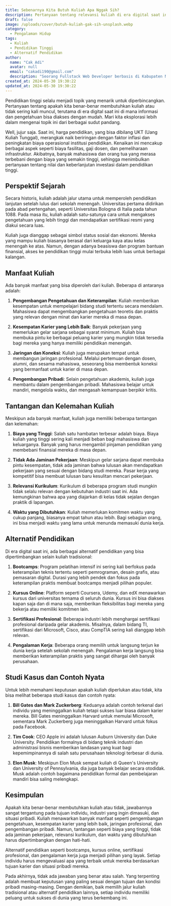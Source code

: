```yaml
---
title: Sebenarnya Kita Butuh Kuliah Apa Nggak Sih?
description: Pertanyaan tentang relevansi kuliah di era digital saat ini semakin sering muncul. Artikel ini mengulas manfaat dan tantangan dari kuliah, serta alternatif pendidikan lain seperti bootcamps, kursus online, dan sertifikasi profesional. Dengan mempertimbangkan berbagai perspektif, artikel ini membantu pembaca mengevaluasi apakah kuliah merupakan pilihan yang tepat untuk mereka.
draft: false
image: /uploads/cover/butuh-kuliah-gak-sih-unsplash.webp
category:
  - Pengalaman Hidup
tags:
  - Kuliah
  - Pendidikan Tinggi
  - Alternatif Pendidikan
author:
  name: "Cak Adi"
  avatar: null
  email: "cakadi190@gmail.com"
  description: "Seorang Fullstack Web Developer berbasis di Kabupaten Ngawi, dengan passion mendalam dalam desain dan teknologi. Kini, ia juga tengah mengeksplorasi ketertarikannya yang baru terhadap geografi, memperluas cakrawalanya dalam dunia yang penuh inspirasi dan inovasi."
created_at: 2024-05-30 19:30:22
updated_at: 2024-05-30 19:30:22
---
```


Pendidikan tinggi selalu menjadi topik yang menarik untuk diperbincangkan. Pertanyaan tentang apakah kita benar-benar membutuhkan kuliah atau tidak sering kali muncul, terutama di era digital saat ini di mana informasi dan pengetahuan bisa diakses dengan mudah. Mari kita eksplorasi lebih dalam mengenai topik ini dari berbagai sudut pandang.

Well, jujur saja. Saat ini, harga pendidikan, yang bisa dibilang UKT (Uang Kuliah Tunggal), merangkak naik beriringan dengan faktor inflasi dan peningkatan biaya operasional institusi pendidikan. Kenaikan ini mencakup berbagai aspek seperti biaya fasilitas, gaji dosen, dan pemeliharaan infrastruktur. Akibatnya, banyak mahasiswa dan orang tua yang merasa terbebani dengan biaya yang semakin tinggi, sehingga menimbulkan pertanyaan tentang nilai dan keberlanjutan investasi dalam pendidikan tinggi.

## Perspektif Sejarah

Secara historis, kuliah adalah jalur utama untuk memperoleh pendidikan lanjutan setelah lulus dari sekolah menengah. Universitas pertama didirikan pada abad pertengahan, seperti Universitas Bologna di Italia pada tahun 1088. Pada masa itu, kuliah adalah satu-satunya cara untuk mengakses pengetahuan yang lebih tinggi dan mendapatkan sertifikasi resmi yang diakui secara luas.

Kuliah juga dianggap sebagai simbol status sosial dan ekonomi. Mereka yang mampu kuliah biasanya berasal dari keluarga kaya atau kelas menengah ke atas. Namun, dengan adanya beasiswa dan program bantuan finansial, akses ke pendidikan tinggi mulai terbuka lebih luas untuk berbagai kalangan.

## Manfaat Kuliah

Ada banyak manfaat yang bisa diperoleh dari kuliah. Beberapa di antaranya adalah:

1. **Pengembangan Pengetahuan dan Keterampilan**: Kuliah memberikan kesempatan untuk mempelajari bidang studi tertentu secara mendalam. Mahasiswa dapat mengembangkan pengetahuan teoretis dan praktis yang relevan dengan minat dan karier mereka di masa depan.

2. **Kesempatan Karier yang Lebih Baik**: Banyak pekerjaan yang memerlukan gelar sarjana sebagai syarat minimum. Kuliah bisa membuka pintu ke berbagai peluang karier yang mungkin tidak tersedia bagi mereka yang hanya memiliki pendidikan menengah.

3. **Jaringan dan Koneksi**: Kuliah juga merupakan tempat untuk membangun jaringan profesional. Melalui pertemuan dengan dosen, alumni, dan sesama mahasiswa, seseorang bisa membentuk koneksi yang bermanfaat untuk karier di masa depan.

4. **Pengembangan Pribadi**: Selain pengetahuan akademis, kuliah juga membantu dalam pengembangan pribadi. Mahasiswa belajar untuk mandiri, mengelola waktu, dan mengasah kemampuan berpikir kritis.

## Tantangan dan Kelemahan Kuliah

Meskipun ada banyak manfaat, kuliah juga memiliki beberapa tantangan dan kelemahan:

1. **Biaya yang Tinggi**: Salah satu hambatan terbesar adalah biaya. Biaya kuliah yang tinggi sering kali menjadi beban bagi mahasiswa dan keluarganya. Banyak yang harus mengambil pinjaman pendidikan yang membebani finansial mereka di masa depan.

2. **Tidak Ada Jaminan Pekerjaan**: Meskipun gelar sarjana dapat membuka pintu kesempatan, tidak ada jaminan bahwa lulusan akan mendapatkan pekerjaan yang sesuai dengan bidang studi mereka. Pasar kerja yang kompetitif bisa membuat lulusan baru kesulitan mencari pekerjaan.

3. **Relevansi Kurikulum**: Kurikulum di beberapa program studi mungkin tidak selalu relevan dengan kebutuhan industri saat ini. Ada kemungkinan bahwa apa yang diajarkan di kelas tidak sejalan dengan praktik di lapangan.

4. **Waktu yang Dibutuhkan**: Kuliah memerlukan komitmen waktu yang cukup panjang, biasanya empat tahun atau lebih. Bagi sebagian orang, ini bisa menjadi waktu yang lama untuk menunda memasuki dunia kerja.

## Alternatif Pendidikan

Di era digital saat ini, ada berbagai alternatif pendidikan yang bisa dipertimbangkan selain kuliah tradisional:

1. **Bootcamps**: Program pelatihan intensif ini sering kali berfokus pada keterampilan teknis tertentu seperti pemrograman, desain grafis, atau pemasaran digital. Durasi yang lebih pendek dan fokus pada keterampilan praktis membuat bootcamps menjadi pilihan populer.

2. **Kursus Online**: Platform seperti Coursera, Udemy, dan edX menawarkan kursus dari universitas ternama di seluruh dunia. Kursus ini bisa diakses kapan saja dan di mana saja, memberikan fleksibilitas bagi mereka yang bekerja atau memiliki komitmen lain.

3. **Sertifikasi Profesional**: Beberapa industri lebih menghargai sertifikasi profesional daripada gelar akademis. Misalnya, dalam bidang TI, sertifikasi dari Microsoft, Cisco, atau CompTIA sering kali dianggap lebih relevan.

4. **Pengalaman Kerja**: Beberapa orang memilih untuk langsung terjun ke dunia kerja setelah sekolah menengah. Pengalaman kerja langsung bisa memberikan keterampilan praktis yang sangat dihargai oleh banyak perusahaan.

## Studi Kasus dan Contoh Nyata

Untuk lebih memahami keputusan apakah kuliah diperlukan atau tidak, kita bisa melihat beberapa studi kasus dan contoh nyata:

1. **Bill Gates dan Mark Zuckerberg**: Keduanya adalah contoh terkenal dari individu yang meninggalkan kuliah tetapi sukses luar biasa dalam karier mereka. Bill Gates meninggalkan Harvard untuk memulai Microsoft, sementara Mark Zuckerberg juga meninggalkan Harvard untuk fokus pada Facebook.

2. **Tim Cook**: CEO Apple ini adalah lulusan Auburn University dan Duke University. Pendidikan formalnya di bidang teknik industri dan administrasi bisnis memberikan landasan yang kuat bagi kepemimpinannya di salah satu perusahaan teknologi terbesar di dunia.

3. **Elon Musk**: Meskipun Elon Musk sempat kuliah di Queen's University dan University of Pennsylvania, dia juga banyak belajar secara otodidak. Musk adalah contoh bagaimana pendidikan formal dan pembelajaran mandiri bisa saling melengkapi.

## Kesimpulan

Apakah kita benar-benar membutuhkan kuliah atau tidak, jawabannya sangat tergantung pada tujuan individu, industri yang ingin dimasuki, dan situasi pribadi. Kuliah menawarkan banyak manfaat seperti pengembangan pengetahuan, kesempatan karier yang lebih baik, jaringan profesional, dan pengembangan pribadi. Namun, tantangan seperti biaya yang tinggi, tidak ada jaminan pekerjaan, relevansi kurikulum, dan waktu yang dibutuhkan harus dipertimbangkan dengan hati-hati.

Alternatif pendidikan seperti bootcamps, kursus online, sertifikasi profesional, dan pengalaman kerja juga menjadi pilihan yang layak. Setiap individu harus mengevaluasi apa yang terbaik untuk mereka berdasarkan tujuan karier dan situasi pribadi mereka.

Pada akhirnya, tidak ada jawaban yang benar atau salah. Yang terpenting adalah membuat keputusan yang paling sesuai dengan tujuan dan kondisi pribadi masing-masing. Dengan demikian, baik memilih jalur kuliah tradisional atau alternatif pendidikan lainnya, setiap individu memiliki peluang untuk sukses di dunia yang terus berkembang ini.
